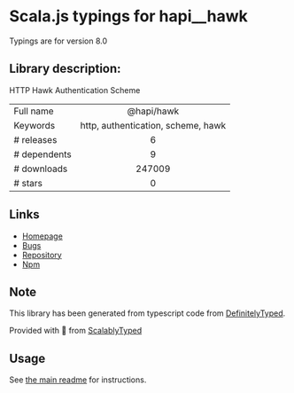 
# Scala.js typings for hapi__hawk

Typings are for version 8.0

## Library description:
HTTP Hawk Authentication Scheme

|                    |                 |
| ------------------ | :-------------: |
| Full name          | @hapi/hawk |
| Keywords           | http, authentication, scheme, hawk |
| # releases         | 6 |
| # dependents       | 9 |
| # downloads        | 247009 |
| # stars            | 0 |

## Links
- [Homepage](https://github.com/hapijs/hawk#readme)
- [Bugs](https://github.com/hapijs/hawk/issues)
- [Repository](https://github.com/hapijs/hawk)
- [Npm](https://www.npmjs.com/package/%40hapi%2Fhawk)
    


## Note
This library has been generated from typescript code from [DefinitelyTyped](https://definitelytyped.org).

Provided with :purple_heart: from [ScalablyTyped](https://github.com/oyvindberg/ScalablyTyped)

## Usage
See [the main readme](../../readme.md) for instructions.


